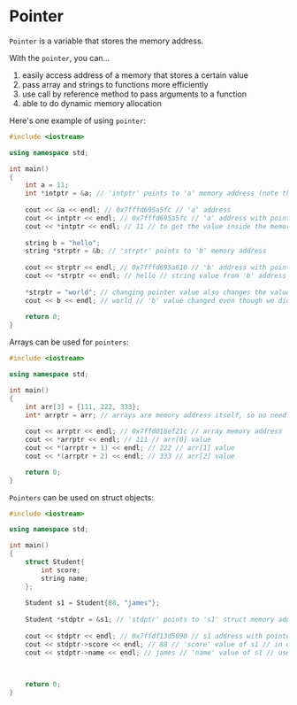 # Pointer

```Pointer``` is a variable that stores the memory address.

With the ```pointer```, you can...
  1. easily access address of a memory that stores a certain value
  2. pass array and strings to functions more efficiently
  3. use call by reference method to pass arguments to a function
  4. able to do dynamic memory allocation

Here's one example of using ```pointer```:
```c++
#include <iostream>

using namespace std;

int main()
{
    int a = 11; 
    int *intptr = &a; // 'intptr' points to 'a' memory address (note that 'intptr' variable type matches with 'a' variable type)
    
    cout << &a << endl; // 0x7fffd695a5fc // 'a' address
    cout << intptr << endl; // 0x7fffd695a5fc // 'a' address with pointer
    cout << *intptr << endl; // 11 // to get the value inside the memory address that the pointer is pointing to (dereference), add asterisk(*) in front of pointer
    
    string b = "hello";
    string *strptr = &b; // 'strptr' points to 'b' memory address
    
    cout << strptr << endl; // 0x7fffd695a610 // 'b' address with pointer
    cout << *strptr << endl; // hello // string value from 'b' address that 'strptr' is pointing to
    
    *strptr = "world"; // changing pointer value also changes the value in memory address (the memory address corresponds to its pointer)
    cout << b << endl; // world // 'b' value changed even though we did not directly changed the 'b' value
    
    return 0;
}
```
Arrays can be used for ```pointers```:
```c++
#include <iostream>

using namespace std;

int main()
{
    int arr[3] = {111, 222, 333};
    int* arrptr = arr; // arrays are memory address itself, so no need to put & symbol in front
    
    cout << arrptr << endl; // 0x7ffd018ef21c // array memory address
    cout << *arrptr << endl; // 111 // arr[0] value
    cout << *(arrptr + 1) << endl; // 222 // arr[1] value
    cout << *(arrptr + 2) << endl; // 333 // arr[2] value

    return 0;
}
```
```Pointers``` can be used on struct objects:
```c++
#include <iostream>

using namespace std;

int main()
{
    struct Student{
        int score;
        string name;
    };
    
    Student s1 = Student{88, "james"};
    
    Student *stdptr = &s1; // 'stdptr' points to 's1' struct memory address
    
    cout << stdptr << endl; // 0x7ffdf13d5090 // s1 address with pointer
    cout << stdptr->score << endl; // 88 // 'score' value of s1 // in order to dereference the pointer value of an object, you use -> instead of *
    cout << stdptr->name << endl; // james // 'name' value of s1 // use --> for object pointers
    


    return 0;
}
```
